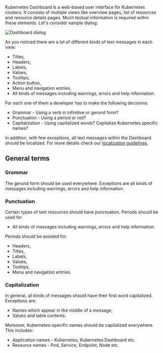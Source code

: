 Kubernetes Dashboard is a web-based user interface for Kubernetes clusters. It consists of multiple views like overview pages, list of resources and resource details pages. Much textual information is required within these elements. Let's consider sample dialog:

![Dashboard dialog](../dashboard-ui.png)

As you noticed there are a lot of different kinds of text messages in each view:

- Titles,
- Headers,
- Labels,
- Values,
- Tooltips,
- Action button,
- Menu and navigation entries,
- All kinds of messages including warnings, errors and help information.

For each one of them a developer has to make the following decisions:

- Grammar - Using a verb in infinitive or gerund form?
- Punctuation - Using a period or not?
- Capitalization - Using capitalized words? Capitalize Kubernetes specific names?

In addition, with few exceptions, all text messages within the Dashboard should be localized. For more details check our [localization guidelines](localization.md).

## General terms

### Grammar

The gerund form should be used everywhere. Exceptions are all kinds of messages including warnings,
errors and help information.

### Punctuation

Certain types of text resources should have punctuation. Periods should be used for

- All kinds of messages including warnings, errors and help information.

Periods should be avoided for:

- Headers,
- Titles,
- Labels,
- Values,
- Tooltips,
- Menu and navigation entries.

### Capitalization

In general, all kinds of messages should have their first word capitalized. Exceptions are:

- Names which appear in the middle of a message,
- Values and table contents.

Moreover, Kubernetes-specific names should be capitalized everywhere. This includes:

- Application names - Kubernetes, Kubernetes Dashboard etc.
- Resource names - Pod, Service, Endpoint, Node etc.